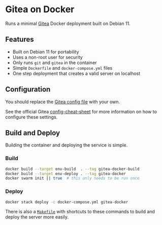 # Gitea on Docker

Runs a minimal [Gitea](https://gitea.io) Docker deployment built on Debian 11.

## Features

* Built on Debian 11 for portability
* Uses a non-root user for security
* Only runs `git` and `gitea` in the container
* Simple `Dockerfile` and `docker-compose.yml` files
* One step deployment that creates a valid server on localhost

## Configuration

You should replace the [Gitea config file](app.ini) with your own.

See the official Gitea [config-cheat-sheet](https://docs.gitea.io/en-us/config-cheat-sheet/)
for more information on how to configure these settings.

## Build and Deploy

Building the container and deploying the service is simple.

### Build

```sh
docker build --target env-build  . --tag gitea-docker-build
docker build --target env-deploy . --tag gitea-docker
docker swarm init || true  # this only needs to be run once
```

### Deploy

```sh
docker stack deploy -c docker-compose.yml gitea-docker
```

There is also a [`Makefile`](Makefile) with shortcuts to these commands to build
and deploy the server more easily.
